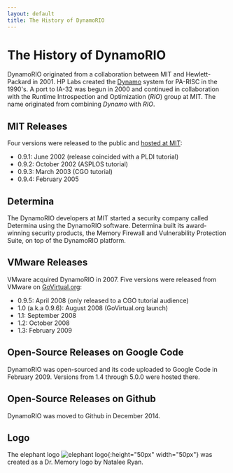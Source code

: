 ```yaml
---
layout: default
title: The History of DynamoRIO
---
```


# The History of DynamoRIO

DynamoRIO originated from a collaboration between MIT and Hewlett-Packard
in 2001.  HP Labs created the
[Dynamo](http://en.scientificcommons.org/42436731) system for
PA-RISC in the 1990's.  A port to IA-32 was begun in 2000 and continued in
collaboration with the Runtime Introspection and Optimization
(_RIO_) group at MIT.  The name originated from
combining _Dynamo_ with _RIO_.

## MIT Releases

Four versions were released to the public
and [hosted at MIT](http://cag.csail.mit.edu/dynamorio/):

* 0.9.1: June 2002 (release coincided with a PLDI tutorial)
* 0.9.2: October 2002 (ASPLOS tutorial)
* 0.9.3: March 2003 (CGO tutorial)
* 0.9.4: February 2005

## Determina

The DynamoRIO developers at MIT started a security company called Determina
using the DynamoRIO software.  Determina built its award-winning security
products, the Memory Firewall and Vulnerability Protection Suite, on top of
the DynamoRIO platform.

## VMware Releases

VMware acquired DynamoRIO in 2007.  Five versions were released from VMware
on [GoVirtual.org](http://govirtual.org):
* 0.9.5: April 2008 (only released to a CGO tutorial audience)
* 1.0 (a.k.a 0.9.6): August 2008 (GoVirtual.org launch)
* 1.1: September 2008
* 1.2: October 2008
* 1.3: February 2009

## Open-Source Releases on Google Code

DynamoRIO was open-sourced and its code uploaded to Google Code in 
February 2009.  Versions from 1.4 through 5.0.0 were hosted there.

## Open-Source Releases on Github

DynamoRIO was moved to Github in December 2014.

## Logo

The elephant logo ![elephant logo]({{site.baseurl}}/images/drmemory.png
"elephant logo"){:height="50px" width="50px"} was created as a Dr. Memory
logo by Natalee Ryan.
